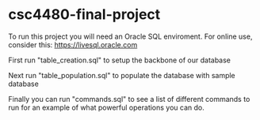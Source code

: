 # csc4480-final-project
To run this project you will need an Oracle SQL enviroment.
For online use, consider this: https://livesql.oracle.com

First run "table_creation.sql" to setup the backbone of our database

Next run "table_population.sql" to populate the database with sample database

Finally you can run "commands.sql" to see a list of different commands to run for an example of what powerful operations you can do.
